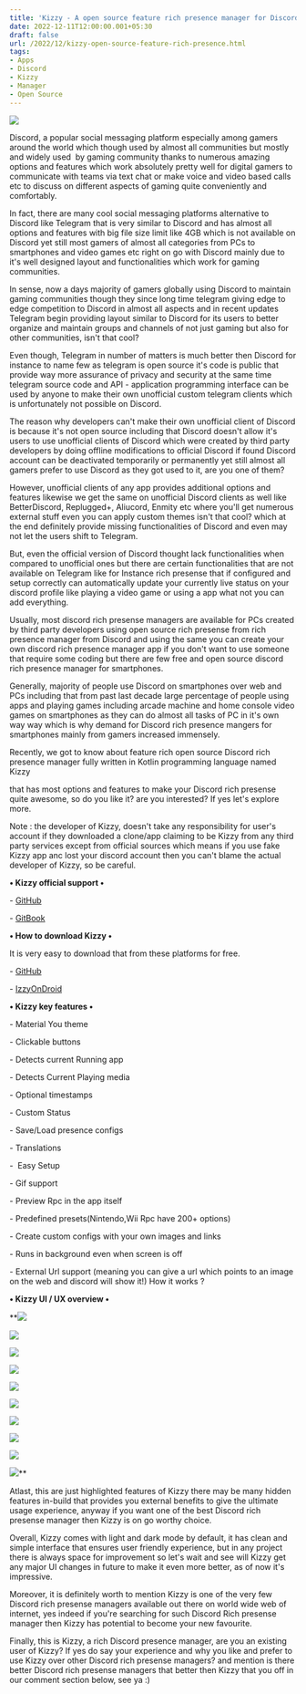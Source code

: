 ```yaml
---
title: 'Kizzy - A open source feature rich presence manager for Discord'
date: 2022-12-11T12:00:00.001+05:30
draft: false
url: /2022/12/kizzy-open-source-feature-rich-presence.html
tags: 
- Apps
- Discord
- Kizzy
- Manager
- Open Source
---
```


 [![](https://lh3.googleusercontent.com/-QFEg1yuiriA/Y5YhdFr1ogI/AAAAAAAAPtY/LYPMqhoN5EwMCKZ6JWRe8yMcdSYNAa4QgCNcBGAsYHQ/s1600/1670783342446821-0.png)](https://lh3.googleusercontent.com/-QFEg1yuiriA/Y5YhdFr1ogI/AAAAAAAAPtY/LYPMqhoN5EwMCKZ6JWRe8yMcdSYNAa4QgCNcBGAsYHQ/s1600/1670783342446821-0.png) 

  

Discord, a popular social messaging platform especially among gamers around the world which though used by almost all communities but mostly and widely used  by gaming community thanks to numerous amazing options and features which work absolutely pretty well for digital gamers to communicate with teams via text chat or make voice and video based calls etc to discuss on different aspects of gaming quite conveniently and comfortably.

  

In fact, there are many cool social messaging platforms alternative to Discord like Telegram that is very similar to Discord and has almost all options and features with big file size limit like 4GB which is not available on Discord yet still most gamers of almost all categories from PCs to smartphones and video games etc right on go with Discord mainly due to it's well designed layout and functionalities which work for gaming communities.

  

In sense, now a days majority of gamers globally using Discord to maintain gaming communities though they since long time telegram giving edge to edge competition to Discord in almost all aspects and in recent updates Telegram begin providing layout similar to Discord for its users to better organize and maintain groups and channels of not just gaming but also for other communities, isn't that cool?

  

Even though, Telegram in number of matters is much better then Discord for instance to name few as telegram is open source it's code is public that provide way more assurance of privacy and security at the same time telegram source code and API - application programming interface can be used by anyone to make their own unofficial custom telegram clients which is unfortunately not possible on Discord.

  

The reason why developers can't make their own unofficial client of Discord is because it's not open source including that Discord doesn't allow it's users to use unofficial clients of Discord which were created by third party developers by doing offline modifications to official Discord if found Discord account can be deactivated temporarily or permanently yet still almost all gamers prefer to use Discord as they got used to it, are you one of them?

  

However, unofficial clients of any app provides additional options and features likewise we get the same on unofficial Discord clients as well like BetterDiscord, Replugged+, Aliucord, Enmity etc where you'll get numerous external stuff even you can apply custom themes isn't that cool? which at the end definitely provide missing functionalities of Discord and even may not let the users shift to Telegram.

  

But, even the official version of Discord thought lack functionalities when compared to unofficial ones but there are certain functionalities that are not available on Telegram like for Instance rich presense that if configured and setup correctly can automatically update your currently live status on your discord profile like playing a video game or using a app what not you can add everything.

  

Usually, most discord rich presense managers are available for PCs created by third party developers using open source rich presense from rich presence manager from Discord and using the same you can create your own discord rich presence manager app if you don't want to use someone that require some coding but there are few free and open source discord rich presence manager for smartphones.

  

Generally, majority of people use Discord on smartphones over web and PCs including that from past last decade large percentage of people using apps and playing games including arcade machine and home console video games on smartphones as they can do almost all tasks of PC in it's own way way which is why demand for Discord rich presence mangers for smartphones mainly from gamers increased immensely.

  

Recently, we got to know about feature rich open source Discord rich presence manager fully written in Kotlin programming language named Kizzy 

that has most options and features to make your Discord rich presense quite awesome, so do you like it? are you interested? If yes let's explore more.

  

Note : the developer of Kizzy, doesn't take any responsibility for user's account if they downloaded a clone/app claiming to be Kizzy from any third party services except from official sources which means if you use fake Kizzy app anc lost your discord account then you can't blame the actual developer of Kizzy, so be careful.

  

**• Kizzy official support •**

\- [GitHub](https://github.com/dead8309/Kizzy/releases/latest)

\- [GitBook](https://kizzy.gitbook.io/kizzy-docs/)

**• How to download Kizzy •**

It is very easy to download that from these platforms for free.

  

\- [GitHub](https://github.com/dead8309/Kizzy)

\- [IzzyOnDroid](https://apt.izzysoft.de/fdroid/index/apk/com.my.kizzy)

**• Kizzy key features •**

  

\- Material You theme  

  

\- Clickable buttons

  

\- Detects current Running app

  

\- Detects Current Playing media

  

\- Optional timestamps

  

\- Custom Status

  

\- Save/Load presence configs

  

\- Translations

  

\-  Easy Setup

  

\- Gif support

  

\- Preview Rpc in the app itself

  

\- Predefined presets(Nintendo,Wii Rpc have 200+ options)

  

\- Create custom configs with your own images and links

  

\- Runs in background even when screen is off

  

\- External Url support (meaning you can give a url which points to an image on the web and discord will show it!) How it works ?  

**• Kizzy UI / UX overview •**

 **[![](https://lh3.googleusercontent.com/-8IhBcQP2Qfk/Y5Yzklqh2oI/AAAAAAAAPuE/h2Zn040VICouTQnuqaoL8OE2GI4l1YHEgCNcBGAsYHQ/s1600/1670787981985164-0.png)](https://lh3.googleusercontent.com/-8IhBcQP2Qfk/Y5Yzklqh2oI/AAAAAAAAPuE/h2Zn040VICouTQnuqaoL8OE2GI4l1YHEgCNcBGAsYHQ/s1600/1670787981985164-0.png) 

 [![](https://lh3.googleusercontent.com/-7i6shQssh28/Y5YzjthQXYI/AAAAAAAAPuA/5qTPpuZOpp4gq-1tpd57y87_H_2jayV3ACNcBGAsYHQ/s1600/1670787978072028-1.png)](https://lh3.googleusercontent.com/-7i6shQssh28/Y5YzjthQXYI/AAAAAAAAPuA/5qTPpuZOpp4gq-1tpd57y87_H_2jayV3ACNcBGAsYHQ/s1600/1670787978072028-1.png) 

 [![](https://lh3.googleusercontent.com/-1A47-QaCSrg/Y5YziugLUgI/AAAAAAAAPt8/mqTAgCpGqgwRTTI0kS3ZvrRycjWCdzajACNcBGAsYHQ/s1600/1670787974335226-2.png)](https://lh3.googleusercontent.com/-1A47-QaCSrg/Y5YziugLUgI/AAAAAAAAPt8/mqTAgCpGqgwRTTI0kS3ZvrRycjWCdzajACNcBGAsYHQ/s1600/1670787974335226-2.png) 

 [![](https://lh3.googleusercontent.com/-m5BDSDGsfF8/Y5Yzhyy99QI/AAAAAAAAPt4/r03UX2EdtmohFkf7T0MjqrKhX5EB5Bv1QCNcBGAsYHQ/s1600/1670787970996209-3.png)](https://lh3.googleusercontent.com/-m5BDSDGsfF8/Y5Yzhyy99QI/AAAAAAAAPt4/r03UX2EdtmohFkf7T0MjqrKhX5EB5Bv1QCNcBGAsYHQ/s1600/1670787970996209-3.png) 

 [![](https://lh3.googleusercontent.com/-0XTkuG-GGFk/Y5Yzg70-GlI/AAAAAAAAPt0/AxSmUKhWA30gMf2-ZCJVPokgwyyxa2-jwCNcBGAsYHQ/s1600/1670787967297278-4.png)](https://lh3.googleusercontent.com/-0XTkuG-GGFk/Y5Yzg70-GlI/AAAAAAAAPt0/AxSmUKhWA30gMf2-ZCJVPokgwyyxa2-jwCNcBGAsYHQ/s1600/1670787967297278-4.png) 

 [![](https://lh3.googleusercontent.com/-9tgwz3-4-P8/Y5Yzf63kMWI/AAAAAAAAPtw/Ya04Jhk7nWo6n2v_23d-1zWXd4-m5dgjACNcBGAsYHQ/s1600/1670787962816801-5.png)](https://lh3.googleusercontent.com/-9tgwz3-4-P8/Y5Yzf63kMWI/AAAAAAAAPtw/Ya04Jhk7nWo6n2v_23d-1zWXd4-m5dgjACNcBGAsYHQ/s1600/1670787962816801-5.png) 

 [![](https://lh3.googleusercontent.com/-JCbj88ixkFo/Y5Yzewn-vaI/AAAAAAAAPts/_eyMfvowsAYpGzdRKIMY0gQH5MS9I-i_QCNcBGAsYHQ/s1600/1670787959300655-6.png)](https://lh3.googleusercontent.com/-JCbj88ixkFo/Y5Yzewn-vaI/AAAAAAAAPts/_eyMfvowsAYpGzdRKIMY0gQH5MS9I-i_QCNcBGAsYHQ/s1600/1670787959300655-6.png) 

 [![](https://lh3.googleusercontent.com/-MH4TUp59I24/Y5YzeCJA-rI/AAAAAAAAPto/R3kUXEaacS0HID_-1cFMtWJ4CFsC1hv7ACNcBGAsYHQ/s1600/1670787955678810-7.png)](https://lh3.googleusercontent.com/-MH4TUp59I24/Y5YzeCJA-rI/AAAAAAAAPto/R3kUXEaacS0HID_-1cFMtWJ4CFsC1hv7ACNcBGAsYHQ/s1600/1670787955678810-7.png) 

 [![](https://lh3.googleusercontent.com/-qXCZ_xzeuKY/Y5YzdCZT4xI/AAAAAAAAPtk/d_DQWhqJUb05B_UnWDiMtVdXR8rvXLElwCNcBGAsYHQ/s1600/1670787952251645-8.png)](https://lh3.googleusercontent.com/-qXCZ_xzeuKY/Y5YzdCZT4xI/AAAAAAAAPtk/d_DQWhqJUb05B_UnWDiMtVdXR8rvXLElwCNcBGAsYHQ/s1600/1670787952251645-8.png) 

 [![](https://lh3.googleusercontent.com/-4W6ZLJ2QFtg/Y5YzcRBGGoI/AAAAAAAAPtg/IQvEN103yFoQ3iLWiVi639hyZwVEZnp4wCNcBGAsYHQ/s1600/1670787948184907-9.png)](https://lh3.googleusercontent.com/-4W6ZLJ2QFtg/Y5YzcRBGGoI/AAAAAAAAPtg/IQvEN103yFoQ3iLWiVi639hyZwVEZnp4wCNcBGAsYHQ/s1600/1670787948184907-9.png)** 

Atlast, this are just highlighted features of Kizzy there may be many hidden features in-build that provides you external benefits to give the ultimate usage experience, anyway if you want one of the best Discord rich presense manager then Kizzy is on go worthy choice.

  

Overall, Kizzy comes with light and dark mode by default, it has clean and simple interface that ensures user friendly experience, but in any project there is always space for improvement so let's wait and see will Kizzy get any major UI changes in future to make it even more better, as of now it's impressive.

  

Moreover, it is definitely worth to mention Kizzy is one of the very few Discord rich presense managers available out there on world wide web of internet, yes indeed if you're searching for such Discord Rich presense manager then Kizzy has potential to become your new favourite.

  

Finally, this is Kizzy, a rich Discord presence manager, are you an existing user of Kizzy? If yes do say your experience and why you like and prefer to use Kizzy over other Discord rich presense managers? and mention is there better Discord rich presense managers that better then Kizzy that you off in our comment section below, see ya :)